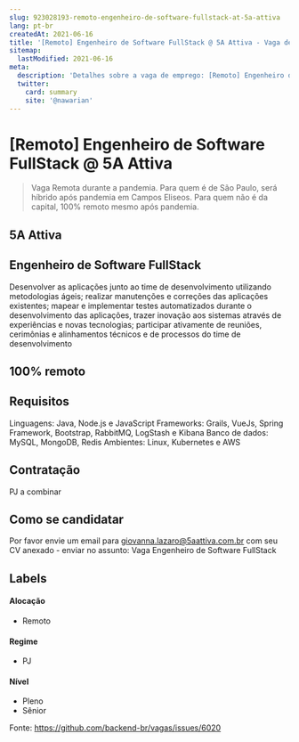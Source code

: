 ```yaml
---
slug: 923028193-remoto-engenheiro-de-software-fullstack-at-5a-attiva
lang: pt-br
createdAt: 2021-06-16
title: '[Remoto] Engenheiro de Software FullStack @ 5A Attiva - Vaga de Emprego'
sitemap:
  lastModified: 2021-06-16
meta:
  description: 'Detalhes sobre a vaga de emprego: [Remoto] Engenheiro de Software FullStack @ 5A Attiva'
  twitter:
    card: summary
    site: '@nawarian'
---
```


# [Remoto] Engenheiro de Software FullStack @ 5A Attiva

> Vaga Remota durante a pandemia. Para quem é de São Paulo, será híbrido após pandemia em Campos Eliseos. Para quem não é da capital, 100% remoto mesmo após pandemia.

## 5A Attiva

## Engenheiro de Software FullStack
Desenvolver as aplicações junto ao time de desenvolvimento utilizando metodologias ágeis; realizar manutenções e correções das aplicações existentes; mapear e implementar testes automatizados durante o desenvolvimento das aplicações, trazer inovação aos sistemas através de experiências e novas tecnologias; participar ativamente de reuniões, cerimônias e alinhamentos técnicos e de processos do time de desenvolvimento




## 100% remoto



## Requisitos
Linguagens: Java, Node.js e JavaScript
Frameworks: Grails, VueJs, Spring Framework, Bootstrap, RabbitMQ, LogStash e Kibana
Banco de dados: MySQL, MongoDB, Redis
Ambientes: Linux, Kubernetes e AWS


## Contratação

PJ a combinar

## Como se candidatar

Por favor envie um email para giovanna.lazaro@5aattiva.com.br com seu CV anexado - enviar no assunto: Vaga Engenheiro de Software FullStack


## Labels


#### Alocação
- Remoto

#### Regime
- PJ

#### Nível

- Pleno
- Sênior




Fonte: https://github.com/backend-br/vagas/issues/6020
